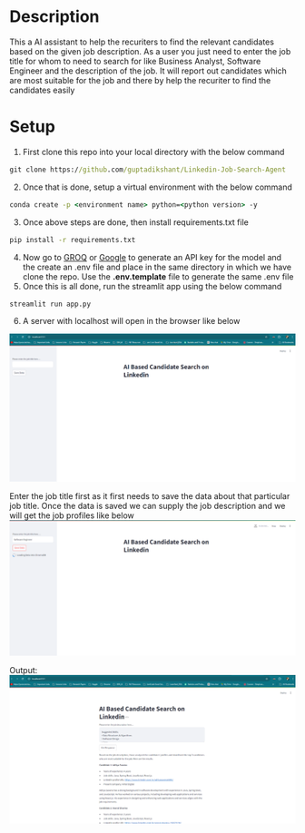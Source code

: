 # Description
This a AI assistant to help the recuriters to find the relevant candidates based on the given job description. As a user you just need to enter the job title for whom to need to search for like Business Analyst, Software Engineer and the description of the job. It will report out candidates which are
most suitable for the job and there by help the recuriter to find the candidates easily


# Setup
1. First clone this repo into your local directory with the below command
```cmd
git clone https://github.com/guptadikshant/Linkedin-Job-Search-Agent
```
2. Once that is done, setup a virtual environment with the below command
```cmd
conda create -p <environment name> python=<python version> -y
``` 
3. Once above steps are done, then install requirements.txt file
```cmd
pip install -r requirements.txt
```
4) Now go to [GROQ](https://console.groq.com/keys) or [Google](https://aistudio.google.com/app/apikey) to generate an API key for the model and the create an .env file and place in the same directory in which we have clone the repo.
Use the **.env.template** file to generate the same .env file
5) Once this is all done, run the streamlit app using the below command
```cmd
streamlit run app.py
```
6) A server with localhost will open in the browser like below

![Home Page](docs/home_page.png)

Enter the job title first as it first needs to save the data about that particular job title. Once the data is saved we can supply the job description and we will get the job profiles like below
![Job Title](docs/job_title.png)

Output:
![Output](docs/final_response.png)
